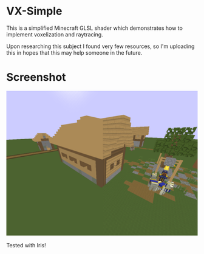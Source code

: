 # VX-Simple
This is a simplified Minecraft GLSL shader which demonstrates how to implement voxelization and raytracing.

Upon researching this subject I found very few resources, so I'm uploading this in hopes that this may help someone in the future.

# Screenshot
![screenshot](screenshots/screenshot.png)

Tested with Iris!
